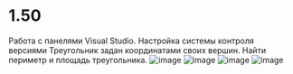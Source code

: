 # 1.50
Работа с панелями Visual Studio. Настройка системы контроля версиями
Треугольник задан координатами своих вершин. Найти периметр и площадь треугольника.
![image](https://user-images.githubusercontent.com/113889243/196469818-cfa72c8e-86b6-4162-9bd6-42d511685e73.png)
![image](https://user-images.githubusercontent.com/113889243/196469865-0d7d312c-918d-427c-aa2e-40b904d2535d.png)
![image](https://user-images.githubusercontent.com/113889243/196469900-a3e64878-cd32-4529-8a42-b7df230e1440.png)
![image](https://user-images.githubusercontent.com/113889243/196469960-0736b438-00fa-492f-8333-b0e40327bad0.png)
